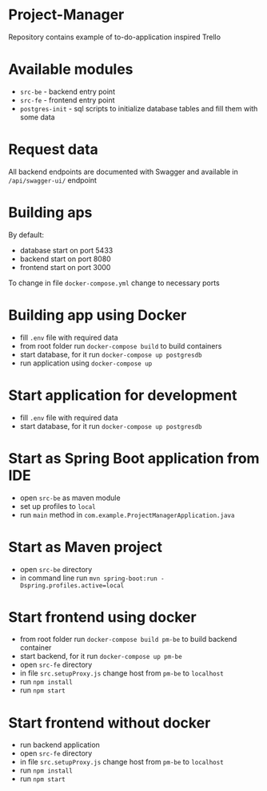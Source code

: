 Project-Manager
=

Repository contains example of to-do-application inspired Trello

Available modules
==

* `src-be` - backend entry point
* `src-fe` - frontend entry point
* `postgres-init` - sql scripts to initialize database tables and fill them with some data

Request data
==

All backend endpoints are documented with Swagger and available in `/api/swagger-ui/` endpoint

Building aps
==

By default:
* database start on port 5433
* backend start on port 8080
* frontend start on port 3000

To change in file `docker-compose.yml` change to necessary ports 

Building app using Docker
===

* fill `.env` file with required data
* from root folder run `docker-compose build` to build containers
* start database, for it run `docker-compose up postgresdb`
* run application using `docker-compose up`

Start application for development
===

* fill `.env` file with required data
* start database, for it run `docker-compose up postgresdb`

Start as Spring Boot application from IDE
====

* open `src-be` as maven module
* set up profiles to `local`
* run `main` method in `com.example.ProjectManagerApplication.java`

Start as Maven project
====

* open `src-be` directory
* in command line run `mvn spring-boot:run -Dspring.profiles.active=local`

Start frontend using docker
===

* from root folder run `docker-compose build pm-be` to build backend container
* start backend, for it run `docker-compose up pm-be`
* open `src-fe` directory
* in file `src.setupProxy.js` change host from `pm-be` to `localhost`
* run `npm install`
* run `npm start`

Start frontend without docker
===

* run backend application
* open `src-fe` directory
* in file `src.setupProxy.js` change host from `pm-be` to `localhost`
* run `npm install`
* run `npm start`